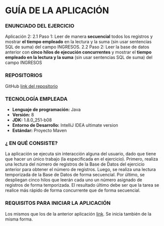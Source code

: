 # GUÍA DE LA APLICACIÓN

### ENUNCIADO DEL EJERCICIO

Aplicación 2:
2.1 Paso 1:
Leer de manera **secuencial** todos los registros y mostrar **el tiempo
empleado** en la lectura y la suma (sin usar sentencias SQL de suma) del
campo INGRESOS.
2.2 Paso 2:
Leer la base de datos anterior con **cinco hilos de ejecución concurrentes**
y mostrar el **tiempo empleado en la lectura y la suma** (sin usar
sentencias SQL de suma) del campo INGRESOS

### REPOSITORIOS

GitHub [link del repositorio](https://github.com/PabloViniegra/practica2_PSP_Pablo.git)

### TECNOLOGÍA EMPLEADA

- **Lenguaje de programación:** Java
- **Versión:** 8
- **JDK:** 1.8.0_251-b08
- **Entorno de Desarrollo:** IntelliJ IDEA ultimate version
- **Estándar:** Proyecto Maven

### ¿ EN QUÉ CONSISTE?

La aplicación se ejecuta sin interacción alguna del usuario, dado que tiene que hacer un único trabajo
(la especificada en el ejercicio). Primero, realiza una lectura del número de registros de la Base de
Datos del ejercicio anterior para obtener el número de registros. Luego, se realiza una lectura temporizada
de la Base de Datos de forma secuencial. Por último, se despliegan cinco hilos que leerán cada uno un número
asignado de registros de forma temporizada. El resultado último debe ser que la tarea se realice más rápido
de forma concurrente que de forma secuencial.

### REQUISITOS PARA INICIAR LA APLICACIÓN

Los mismos que los de la anterior aplicación [link](https://gitlab.com/PabloViniegra/practica1_psp_pablo.git). Se inicia también de la misma forma.


